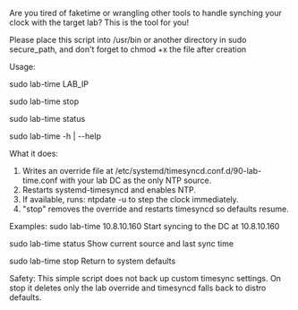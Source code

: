 Are you tired of faketime or wrangling other tools to handle synching your clock with the target lab? This is the tool for you! 

Please place this script into /usr/bin or another directory in sudo secure_path, and don't forget to chmod +x the file after creation 

Usage:

  sudo lab-time LAB_IP

  sudo lab-time stop

  sudo lab-time status

  sudo lab-time -h | --help

What it does:
  1. Writes an override file at /etc/systemd/timesyncd.conf.d/90-lab-time.conf
     with your lab DC as the only NTP source.
  2. Restarts systemd-timesyncd and enables NTP.
  3. If available, runs: ntpdate -u <DC> to step the clock immediately.
  4. "stop" removes the override and restarts timesyncd so defaults resume.

Examples:
  sudo lab-time 10.8.10.160     Start syncing to the DC at 10.8.10.160

  sudo lab-time status            Show current source and last sync time

  sudo lab-time stop              Return to system defaults

Safety:
  This simple script does not back up custom timesync settings. On stop it
  deletes only the lab override and timesyncd falls back to distro defaults.
